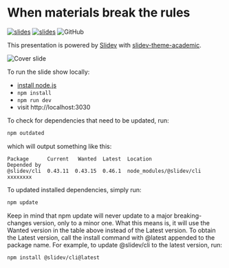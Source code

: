 # When materials break the rules

[![slides](https://img.shields.io/badge/slides-pdf-red.svg)](https://github.com/bylehn/pme-symposium-2025/blob/main/slides-export.pdf) [![slides](https://img.shields.io/badge/slides-web-blue.svg)](https://bylehn.github.io/pme-symposium-2025/) ![GitHub](https://img.shields.io/github/license/george-gca/bracis_2023_srcaps)

This presentation is powered by [Slidev](https://github.com/slidevjs/slidev) with [slidev-theme-academic](https://github.com/alexanderdavide/slidev-theme-academic).

![Cover slide](cover_v2.png)

To run the slide show locally:

- [install node.js](https://george-gca.github.io/blog/2023/slidev_for_non_web_devs/)
- `npm install`
- `npm run dev`
- visit http://localhost:3030

To check for dependencies that need to be updated, run:

```bash
npm outdated
```

which will output something like this:

```
Package      Current   Wanted  Latest  Location                  Depended by
@slidev/cli  0.43.11  0.43.15  0.46.1  node_modules/@slidev/cli  xxxxxxxx
```

To updated installed dependencies, simply run:

```bash
npm update
```

Keep in mind that npm update will never update to a major breaking-changes version, only to a minor one. What this means is, it will use the Wanted version in the table above instead of the Latest version. To obtain the Latest version, call the install command with @latest appended to the package name. For example, to update @slidev/cli to the latest version, run:

```bash
npm install @slidev/cli@latest
```